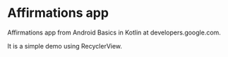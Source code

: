 # Affirmations app

Affirmations app from Android Basics in Kotlin at developers.google.com.

It is a simple demo using RecyclerView.
